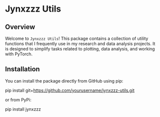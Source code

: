 # Jynxzzz Utils

## Overview
Welcome to `Jynxzzz Utils`! This package contains a collection of utility functions that I frequently use in my research and data analysis projects. It is designed to simplify tasks related to plotting, data analysis, and working with PyTorch.

## Installation
You can install the package directly from GitHub using pip:

pip install git+https://github.com/yourusername/jynxzzz-utils.git


or from PyPi:

pip install jynxzzz

